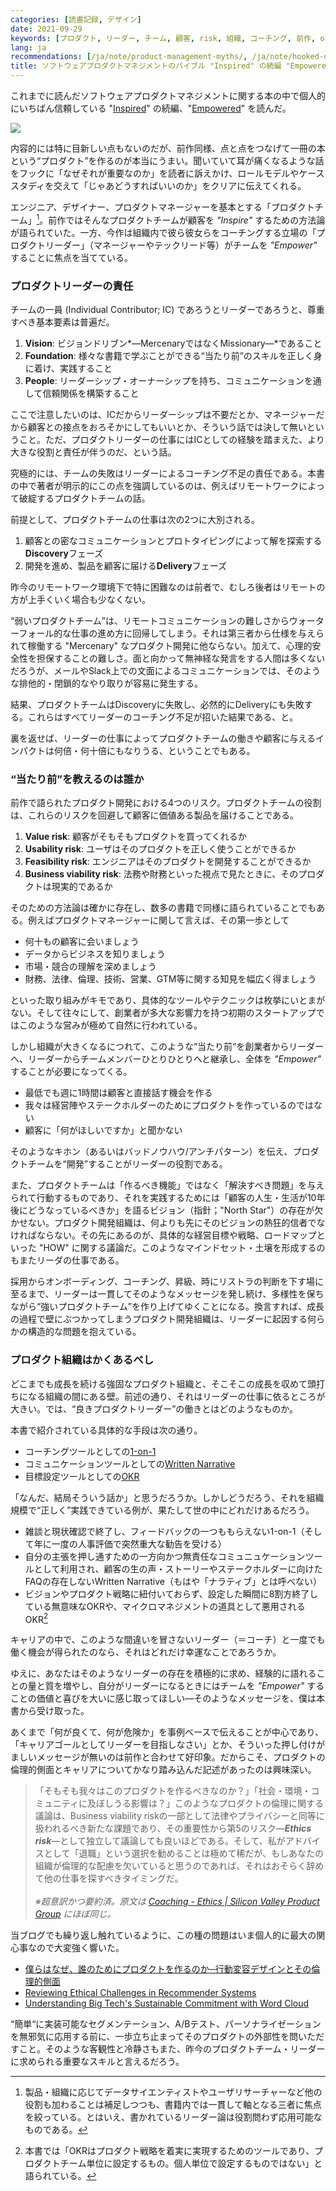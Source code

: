 ```yaml
---
categories: [読書記録, デザイン]
date: 2021-09-29
keywords: [プロダクト, リーダー, チーム, 顧客, risk, 組織, コーチング, 前作, okr, 開発]
lang: ja
recommendations: [/ja/note/product-management-myths/, /ja/note/hooked-design/, /ja/note/facebook-whistleblower/]
title: ソフトウェアプロダクトマネジメントのバイブル "Inspired" の続編 "Empowered"、わかりみが深い。
---
```


これまでに読んだソフトウェアプロダクトマネジメントに関する本の中で個人的にいちばん信頼している "[Inspired](https://amzn.to/3ENMSXv)" の続編、"[Empowered](https://amzn.to/3i8xT0G)" を読んだ。

<a href="https://www.amazon.co.jp/EMPOWERED-Ordinary-Extraordinary-Products-Silicon-ebook/dp/B08LPKRD5L?pd_rd_w=4rkIZ&pf_rd_p=367c54b8-500b-4071-9b4d-65fe16192688&pf_rd_r=DCFBTCMFQY5S923M9J5V&pd_rd_r=86aa7358-41db-4a4a-8549-c5fef6ef3158&pd_rd_wg=ABNPZ&pd_rd_i=B08LPKRD5L&psc=1&linkCode=li2&tag=takuti-22&linkId=de0520e54080f4ef8beae38cc02adb4f&language=ja_JP&ref_=as_li_ss_il" target="_blank"><img border="0" src="//ws-fe.amazon-adsystem.com/widgets/q?_encoding=UTF8&ASIN=B08LPKRD5L&Format=_SL160_&ID=AsinImage&MarketPlace=JP&ServiceVersion=20070822&WS=1&tag=takuti-22&language=ja_JP" ></a><img src="https://ir-jp.amazon-adsystem.com/e/ir?t=takuti-22&language=ja_JP&l=li2&o=9&a=B08LPKRD5L" width="1" height="1" border="0" alt="" style="border:none !important; margin:0px !important;" />

内容的には特に目新しい点もないのだが、前作同様、点と点をつなげて一冊の本という“プロダクト”を作るのが本当にうまい。聞いていて耳が痛くなるような話をフックに「なぜそれが重要なのか」を読者に訴えかけ、ロールモデルやケーススタディを交えて「じゃあどうすればいいのか」をクリアに伝えてくれる。

エンジニア、デザイナー、プロダクトマネージャーを基本とする「プロダクトチーム」[^1]。前作ではそんなプロダクトチームが顧客を *"Inspire"* するための方法論が語られていた。一方、今作は組織内で彼ら彼女らをコーチングする立場の「プロダクトリーダー」（マネージャーやテックリード等）がチームを *"Empower"* することに焦点を当てている。

### プロダクトリーダーの責任

チームの一員 (Individual Contributor; IC) であろうとリーダーであろうと、尊重すべき基本要素は普遍だ。

1. **Vision**: ビジョンドリブン*&mdash;MercenaryではなくMissionary&mdash;*であること
2. **Foundation**: 様々な書籍で学ぶことができる“当たり前”のスキルを正しく身に着け、実践すること
3. **People**: リーダーシップ・オーナーシップを持ち、コミュニケーションを通して信頼関係を構築すること

ここで注意したいのは、ICだからリーダーシップは不要だとか、マネージャーだから顧客との接点をおろそかにしてもいいとか、そういう話では決して無いということ。ただ、プロダクトリーダーの仕事にはICとしての経験を踏まえた、より大きな役割と責任が伴うのだ、という話。

究極的には、チームの失敗はリーダーによるコーチング不足の責任である。本書の中で著者が明示的にこの点を強調しているのは、例えばリモートワークによって破綻するプロダクトチームの話。

前提として、プロダクトチームの仕事は次の2つに大別される。

1. 顧客との密なコミュニケーションとプロトタイピングによって解を探索する**Discovery**フェーズ
2. 開発を進め、製品を顧客に届ける**Delivery**フェーズ

昨今のリモートワーク環境下で特に困難なのは前者で、むしろ後者はリモートの方が上手くいく場合も少なくない。

“弱いプロダクトチーム”は、リモートコミュニケーションの難しさからウォーターフォール的な仕事の進め方に回帰してしまう。それは第三者から仕様を与えられて稼働する "Mercenary" なプロダクト開発に他ならない。加えて、心理的安全性を担保することの難しさ。面と向かって無神経な発言をする人間は多くないだろうが、メールやSlack上での文面によるコミュニケーションでは、そのような排他的・閉鎖的なやり取りが容易に発生する。

結果、プロダクトチームはDiscoveryに失敗し、必然的にDeliveryにも失敗する。これらはすべてリーダーのコーチング不足が招いた結果である、と。

裏を返せば、リーダーの仕事によってプロダクトチームの働きや顧客に与えるインパクトは何倍・何十倍にもなりうる、ということでもある。

### “当たり前”を教えるのは誰か

前作で語られたプロダクト開発における4つのリスク。プロダクトチームの役割は、これらのリスクを回避して顧客に価値ある製品を届けることである。

1. **Value risk**: 顧客がそもそもプロダクトを買ってくれるか
1. **Usability risk**: ユーザはそのプロダクトを正しく使うことができるか
2. **Feasibility risk**: エンジニアはそのプロダクトを開発することができるか
4. **Business viability risk**: 法務や財務といった視点で見たときに、そのプロダクトは現実的であるか

そのための方法論は確かに存在し、数多の書籍で同様に語られていることでもある。例えばプロダクトマネージャーに関して言えば、その第一歩として

- 何十もの顧客に会いましょう
- データからビジネスを知りましょう
- 市場・競合の理解を深めましょう
- 財務、法律、倫理、技術、営業、GTM等に関する知見を幅広く得ましょう

といった取り組みがキモであり、具体的なツールやテクニックは枚挙にいとまがない。そして往々にして、創業者が多大な影響力を持つ初期のスタートアップではこのような営みが極めて自然に行われている。

しかし組織が大きくなるにつれて、このような“当たり前“を創業者からリーダーへ、リーダーからチームメンバーひとりひとりへと継承し、全体を *"Empower"* することが必要になってくる。

- 最低でも週に1時間は顧客と直接話す機会を作る
- 我々は経営陣やステークホルダーのためにプロダクトを作っているのではない
- 顧客に「何がほしいですか」と聞かない

そのようなキホン（あるいはバッドノウハウ/アンチパターン）を伝え、プロダクトチームを“開発”することがリーダーの役割である。

また、プロダクトチームは「作るべき機能」ではなく「解決すべき問題」を与えられて行動するものであり、それを実践するためには「顧客の人生・生活が10年後にどうなっているべきか」を語るビジョン（指針；"North Star"）の存在が欠かせない。プロダクト開発組織は、何よりも先にそのビジョンの熱狂的信者でなければならない。その先にあるのが、具体的な経営目標や戦略、ロードマップといった "HOW" に関する議論だ。このようなマインドセット・土壌を形成するのもまたリーダの仕事である。

採用からオンボーディング、コーチング、昇級、時にリストラの判断を下す場に至るまで、リーダーは一貫してそのようなメッセージを発し続け、多様性を保ちながら“強いプロダクトチーム”を作り上げてゆくことになる。換言すれば、成長の過程で壁にぶつかってしまうプロダクト開発組織は、リーダーに起因する何らかの構造的な問題を抱えている。

### プロダクト組織はかくあるべし

どこまでも成長を続ける強固なプロダクト組織と、そこそこの成長を収めて頭打ちになる組織の間にある壁。前述の通り、それはリーダーの仕事に依るところが大きい。では、“良きプロダクトリーダー”の働きとはどのようなものか。

本書で紹介されている具体的な手段は次の通り。

- コーチングツールとしての[1-on-1](https://svpg.com/coaching-tools-the-one-on-one/)
- コミュニケーションツールとしての[Written Narrative](https://svpg.com/coaching-tools-the-narrative/)
- 目標設定ツールとしての[OKR](https://svpg.com/team-objectives-overview/)

「なんだ、結局そういう話か」と思うだろうか。しかしどうだろう、それを組織規模で“正しく”実践できている例が、果たして世の中にどれだけあるだろう。

- 雑談と現状確認で終了し、フィードバックの一つももらえない1-on-1（そして年に一度の人事評価で突然重大な勧告を受ける）
- 自分の主張を押し通すための一方向かつ無責任なコミュニュケーションツールとして利用され、顧客の生の声・ストーリーやステークホルダーに向けたFAQの存在しないWritten Narrative（もはや「ナラティブ」とは呼べない）
- ビジョンやプロダクト戦略に紐付いておらず、設定した瞬間に8割方終了している無意味なOKRや、マイクロマネジメントの道具として悪用されるOKR[^2]

キャリアの中で、このような間違いを冒さないリーダー（＝コーチ）と一度でも働く機会が得られたのなら、それはどれだけ幸運なことであろうか。

ゆえに、あなたはそのようなリーダーの存在を積極的に求め、経験的に語れることの量と質を増やし、自分がリーダーになるときにはチームを *"Empower"* することの価値と喜びを大いに感じ取ってほしい&mdash;そのようなメッセージを、僕は本書から受け取った。

あくまで「何が良くて、何が危険か」を事例ベースで伝えることが中心であり、「キャリアゴールとしてリーダーを目指しなさい」とか、そういった押し付けがましいメッセージが無いのは前作と合わせて好印象。だからこそ、プロダクトの倫理的側面とキャリアについてかなり踏み込んだ記述があったのは興味深い。

> 「そもそも我々はこのプロダクトを作るべきなのか？」「社会・環境・コミュニティに及ぼしうる影響は？」このようなプロダクトの倫理に関する議論は、Business viability riskの一部として法律やプライバシーと同等に扱われるべき新たな課題であり、その重要性から第5のリスク&mdash;***Ethics risk***&mdash;として独立して議論しても良いほどである。そして、私がアドバイスとして「退職」という選択を勧めることは極めて稀だが、もしあなたの組織が倫理的な配慮を欠いていると思うのであれば、それはおそらく辞めて他の仕事を探すべきタイミングだ。<br/><br/>*※超意訳かつ要約済。原文は [Coaching - Ethics | Silicon Valley Product Group](https://svpg.com/coaching-ethics/) にほぼ同じ。*

当ブログでも繰り返し触れているように、この種の問題はいま個人的に最大の関心事なので大変強く響いた。

- [僕らはなぜ、誰のためにプロダクトを作るのか─行動変容デザインとその倫理的側面](/ja/note/hooked-design/)
- [Reviewing Ethical Challenges in Recommender Systems](/note/ethical-challenges-in-recommender-systems/)
- [Understanding Big Tech's Sustainable Commitment with Word Cloud](/note/sustainability-at-big-tech/)

“簡単“に実装可能なセグメンテーション、A/Bテスト、パーソナライゼーションを無邪気に応用する前に、一歩立ち止まってそのプロダクトの外部性を問いただすこと。そのような客観性と冷静さもまた、昨今のプロダクトチーム・リーダーに求められる重要なスキルと言えるだろう。

[^1]: 製品・組織に応じてデータサイエンティストやユーザリサーチャーなど他の役割も加わることは補足しつつも、書籍内では一貫して軸となる三者に焦点を絞っている。とはいえ、書かれているリーダー論は役割問わず応用可能なものである。
[^2]: 本書では「OKRはプロダクト戦略を着実に実現するためのツールであり、プロダクトチーム単位に設定するもの。個人単位で設定するものではない」と語られている。